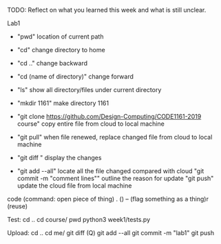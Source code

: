TODO: Reflect on what you learned this week and what is still unclear.

Lab1

- "pwd" location of current path
- "cd"  change directory to home
- "cd .."  change backward
- "cd (name of directory)"  change forward
- "ls" show all directory/files under current directory


- "mkdir 1161" make directory 1161
- "git clone https://github.com/Design-Computing/CODE1161-2019 course" copy entire file from cloud to local machine
- "git pull"  when file renewed, replace changed file from cloud to local machine
- "git diff "  display the changes
- "git add --all"  locate all the file changed compared with cloud
  "git commit -m "comment lines""  outline the reason for update
  "git push"  update the cloud file from local machine






code (command: open piece of thing) . () – (flag something as a thing)r (reuse)

Test:
cd ..
cd course/
pwd 
python3 week1/tests.py

Upload:
cd ..
cd me/ 
git diff 
(Q)
git add --all 
git commit -m "lab1"
git push
